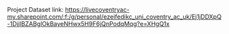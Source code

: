 Project Dataset link: https://livecoventryac-my.sharepoint.com/:f:/g/personal/ezeifedikc_uni_coventry_ac_uk/Ej1jDDXpQ-1DjjIBZABglOkBayeNHwx5H9F6jQnPodqMqg?e=XHgQ1x 